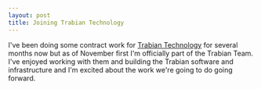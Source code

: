 ```yaml
---
layout: post
title: Joining Trabian Technology
---
```


I've been doing some contract work for [Trabian Technology](http://www.trabian.com) for several months now but as of November first I'm officially part of the Trabian Team. I've enjoyed working with them and building the Trabian software and infrastructure and I'm excited about the work we're going to do going forward.
